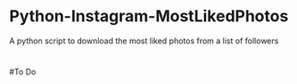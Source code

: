 # Python-Instagram-MostLikedPhotos
A python script to download the most liked photos from a list of followers


#
#To Do
